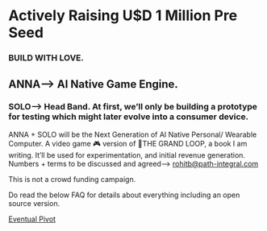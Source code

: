 # Actively Raising U$D 1 Million Pre Seed
### BUILD WITH LOVE.
## ANNA—> AI Native Game Engine.
### SOLO—> Head Band. At first, we’ll only be building a prototype for testing which might later evolve into a consumer device.
ANNA + SOLO will be the Next Generation of AI Native Personal/ Wearable Computer.
A video game 🎮 version of 🍦THE GRAND LOOP, a book I am writing.
It’ll be used for experimentation, and initial revenue generation.
Numbers + terms to be discussed and agreed—> rohitb@path-integral.com




This is not a crowd funding campaign.

Do read the below FAQ for details about everything including an open source version. 





[Eventual Pivot](https://pitch.com/embed/c73ccbca-4274-47f7-8999-768e887db86a)







